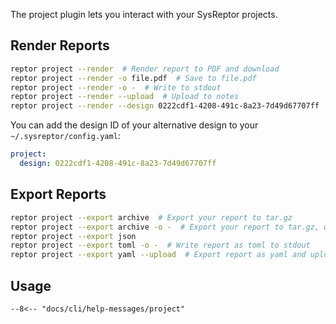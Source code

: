 The project plugin lets you interact with your SysReptor projects.

## Render Reports
```bash
reptor project --render  # Render report to PDF and download
reptor project --render -o file.pdf  # Save to file.pdf
reptor project --render -o -  # Write to stdout
reptor project --render --upload  # Upload to notes
reptor project --render --design 0222cdf1-4208-491c-8a23-7d49d67707ff  # Render with alternative design
```

You can add the design ID of your alternative design to your `~/.sysreptor/config.yaml`:

```yaml
project:
  design: 0222cdf1-4208-491c-8a23-7d49d67707ff
```

## Export Reports
```bash title="Export reports"
reptor project --export archive  # Export your report to tar.gz
reptor project --export archive -o -  # Export your report to tar.gz, write to stdout
reptor project --export json
reptor project --export toml -o -  # Write report as toml to stdout
reptor project --export yaml --upload  # Export report as yaml and upload to notes
```

## Usage
```
--8<-- "docs/cli/help-messages/project"
```

